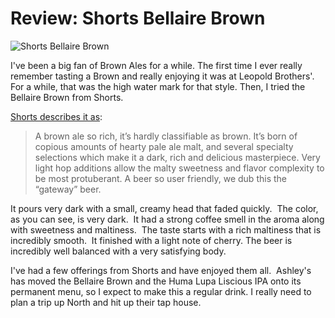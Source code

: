Review: Shorts Bellaire Brown
=============================

![Shorts Bellaire Brown](http://www.panel-creations.com/varsity_brew/wp-content/uploads/2009/06/brown.png "brown")

I've been a big fan of Brown Ales for a while. The first time I ever really remember tasting a Brown and really enjoying it was at Leopold Brothers'.  For a while, that was the high water mark for that style. Then, I tried the Bellaire Brown from Shorts.

[Shorts describes it as](http://www.shortsbrewing.com/brews.htm "Shorts Beer descriptions"):

> A brown ale so rich, it’s hardly classifiable as brown. It’s born of copious amounts of hearty pale ale malt, and several specialty selections which make it a dark, rich and delicious masterpiece. Very light hop additions allow the malty sweetness and flavor complexity to be most protuberant. A beer so user friendly, we dub this the “gateway” beer.

It pours very dark with a small, creamy head that faded quickly.  The color, as you can see, is very dark.  It had a strong coffee smell in the aroma along with sweetness and maltiness.  The taste starts with a rich maltiness that is incredibly smooth.  It finished with a light note of cherry. The beer is incredibly well balanced with a very satisfying body.

I've had a few offerings from Shorts and have enjoyed them all.  Ashley's has moved the Bellaire Brown and the Huma Lupa Liscious IPA onto its permanent menu, so I expect to make this a regular drink. I really need to plan a trip up North and hit up their tap house.